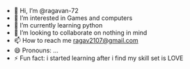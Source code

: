 - 👋 Hi, I’m @ragavan-72
- 👀 I’m interested in Games and computers
- 🌱 I’m currently learning python
- 💞️ I’m looking to collaborate on nothing in mind
- 📫 How to reach me ragav2107@gmail.com
- 😄 Pronouns: ...
- ⚡ Fun fact: i started learning after i find my skill set is LOVE

<!---
ragavan-72/ragavan-72 is a ✨ special ✨ repository because its `README.md` (this file) appears on your GitHub profile.
You can click the Preview link to take a look at your changes.
--->
